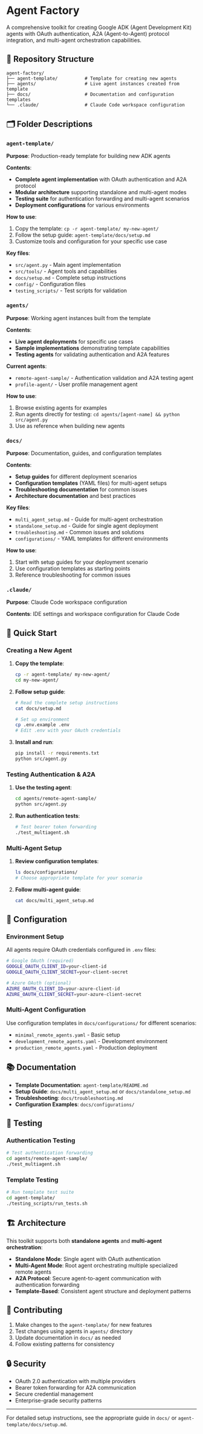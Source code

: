 # Agent Factory

A comprehensive toolkit for creating Google ADK (Agent Development Kit) agents with OAuth authentication, A2A (Agent-to-Agent) protocol integration, and multi-agent orchestration capabilities.

## 📁 Repository Structure

```
agent-factory/
├── agent-template/          # Template for creating new agents
├── agents/                  # Live agent instances created from template
├── docs/                    # Documentation and configuration templates
└── .claude/                 # Claude Code workspace configuration
```

## 🗂️ Folder Descriptions

### `agent-template/`
**Purpose**: Production-ready template for building new ADK agents

**Contents**:
- **Complete agent implementation** with OAuth authentication and A2A protocol
- **Modular architecture** supporting standalone and multi-agent modes
- **Testing suite** for authentication forwarding and multi-agent scenarios
- **Deployment configurations** for various environments

**How to use**:
1. Copy the template: `cp -r agent-template/ my-new-agent/`
2. Follow the setup guide: `agent-template/docs/setup.md`
3. Customize tools and configuration for your specific use case

**Key files**:
- `src/agent.py` - Main agent implementation
- `src/tools/` - Agent tools and capabilities
- `docs/setup.md` - Complete setup instructions
- `config/` - Configuration files
- `testing_scripts/` - Test scripts for validation

### `agents/`
**Purpose**: Working agent instances built from the template

**Contents**:
- **Live agent deployments** for specific use cases
- **Sample implementations** demonstrating template capabilities
- **Testing agents** for validating authentication and A2A features

**Current agents**:
- `remote-agent-sample/` - Authentication validation and A2A testing agent
- `profile-agent/` - User profile management agent

**How to use**:
1. Browse existing agents for examples
2. Run agents directly for testing: `cd agents/[agent-name] && python src/agent.py`
3. Use as reference when building new agents

### `docs/`
**Purpose**: Documentation, guides, and configuration templates

**Contents**:
- **Setup guides** for different deployment scenarios
- **Configuration templates** (YAML files) for multi-agent setups
- **Troubleshooting documentation** for common issues
- **Architecture documentation** and best practices

**Key files**:
- `multi_agent_setup.md` - Guide for multi-agent orchestration
- `standalone_setup.md` - Guide for single agent deployment
- `troubleshooting.md` - Common issues and solutions
- `configurations/` - YAML templates for different environments

**How to use**:
1. Start with setup guides for your deployment scenario
2. Use configuration templates as starting points
3. Reference troubleshooting for common issues

### `.claude/`
**Purpose**: Claude Code workspace configuration

**Contents**: IDE settings and workspace configuration for Claude Code

## 🚀 Quick Start

### Creating a New Agent

1. **Copy the template**:
   ```bash
   cp -r agent-template/ my-new-agent/
   cd my-new-agent/
   ```

2. **Follow setup guide**:
   ```bash
   # Read the complete setup instructions
   cat docs/setup.md

   # Set up environment
   cp .env.example .env
   # Edit .env with your OAuth credentials
   ```

3. **Install and run**:
   ```bash
   pip install -r requirements.txt
   python src/agent.py
   ```

### Testing Authentication & A2A

1. **Use the testing agent**:
   ```bash
   cd agents/remote-agent-sample/
   python src/agent.py
   ```

2. **Run authentication tests**:
   ```bash
   # Test bearer token forwarding
   ./test_multiagent.sh
   ```

### Multi-Agent Setup

1. **Review configuration templates**:
   ```bash
   ls docs/configurations/
   # Choose appropriate template for your scenario
   ```

2. **Follow multi-agent guide**:
   ```bash
   cat docs/multi_agent_setup.md
   ```

## 🔧 Configuration

### Environment Setup
All agents require OAuth credentials configured in `.env` files:

```bash
# Google OAuth (required)
GOOGLE_OAUTH_CLIENT_ID=your-client-id
GOOGLE_OAUTH_CLIENT_SECRET=your-client-secret

# Azure OAuth (optional)
AZURE_OAUTH_CLIENT_ID=your-azure-client-id
AZURE_OAUTH_CLIENT_SECRET=your-azure-client-secret
```

### Multi-Agent Configuration
Use configuration templates in `docs/configurations/` for different scenarios:
- `minimal_remote_agents.yaml` - Basic setup
- `development_remote_agents.yaml` - Development environment
- `production_remote_agents.yaml` - Production deployment

## 📚 Documentation

- **Template Documentation**: `agent-template/README.md`
- **Setup Guide**: `docs/multi_agent_setup.md` or `docs/standalone_setup.md`
- **Troubleshooting**: `docs/troubleshooting.md`
- **Configuration Examples**: `docs/configurations/`

## 🧪 Testing

### Authentication Testing
```bash
# Test authentication forwarding
cd agents/remote-agent-sample/
./test_multiagent.sh
```

### Template Testing
```bash
# Run template test suite
cd agent-template/
./testing_scripts/run_tests.sh
```

## 🏗️ Architecture

This toolkit supports both **standalone agents** and **multi-agent orchestration**:

- **Standalone Mode**: Single agent with OAuth authentication
- **Multi-Agent Mode**: Root agent orchestrating multiple specialized remote agents
- **A2A Protocol**: Secure agent-to-agent communication with authentication forwarding
- **Template-Based**: Consistent agent structure and deployment patterns

## 📝 Contributing

1. Make changes to the `agent-template/` for new features
2. Test changes using agents in `agents/` directory
3. Update documentation in `docs/` as needed
4. Follow existing patterns for consistency

## 🔒 Security

- OAuth 2.0 authentication with multiple providers
- Bearer token forwarding for A2A communication
- Secure credential management
- Enterprise-grade security patterns

---

For detailed setup instructions, see the appropriate guide in `docs/` or `agent-template/docs/setup.md`.